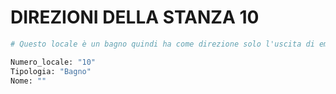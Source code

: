 # DIREZIONI DELLA STANZA 10

```python
# Questo locale è un bagno quindi ha come direzione solo l'uscita di emergenza!
```

```python
Numero_locale: "10"
Tipologia: "Bagno"
Nome: ""
```

